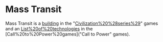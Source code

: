 # Mass Transit

Mass Transit is a [building](building) in the "[Civilization%20%28series%29](Civilization)" games and an [List%20of%20technologies](advance) in the [Call%20to%20Power%20games]("Call to Power" games).